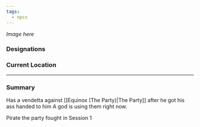 ```yaml
---
tags:
  - npcs
---
```

*Image here*

### Designations


### Current Location


___
### Summary
Has a vendetta against [[Equinox (The Party)|The Party]] after he got his ass handed to him
A god is using them right now. 

Pirate the party fought in Session 1